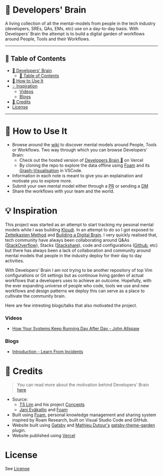 # 🧠 Developers' Brain

A living collection of all the mental-models from people in the
tech industry (developers, SREs, QAs, EMs, etc) use on a day-to-day basis.
With Developers' Brain the attempt is to build a digital garden of workflows
around People, Tools and their Workflows.

---

## 📝 Table of Contents

- [🧠 Developers' Brain](#-developers-brain)
  - [📝 Table of Contents](#-table-of-contents)
- [📜 How to Use It](#-how-to-use-it)
- [💡 Inspiration](#-inspiration)
    - [Videos](#videos)
    - [Blogs](#blogs)
- [💫 Credits](#-credits)
- [License](#license)

---

# 📜 How to Use It

- Browse around the [wiki](content/wiki/wiki.md) to discover mental models around
  People, Tools or Workflows. Two way through which you can browse Developers'
  Brain:
  - Check out the hosted version of [Developers Brain
    🧠](https://developers-brain.vercel.app/) on Vercel
  - By cloning the repo to explore the data offline using
    [Foam](https://foambubble.github.io/foam/) and its
    [Graph-Visualisation](https://foambubble.github.io/foam/graph-visualisation)
    in VSCode.
- Information in each note is meant to give you an explaination and motivate you to explore more.
- Submit your own mental model either through a
  [PR](https://github.com/nitishMehrotra/developer-brain/pulls) or sending
  a [DM](https://twitter.com/@Nitish_Mehrotra)
- Share the workflows with your team and the world.

# 💡 Inspiration

This project was started as an attempt to start tracking my pesonal mental
models while I was building [Kloudi](https://kloudi.tech/). In an attempt to do
so I got exposed to [Zettelkasten Method](https://zettelkasten.de/posts/overview/) and
[Building a Digital Brain](https://tomcritchlow.com/2019/02/17/building-digital-garden/). I
very quickly realised that, tech community have always been collaborating around Q&As
([StackOverflow](https://www.stackoverflow.com)), Stacks
([Stackshare](https://www.stackshare.io)), code and configurations
([Github](https://www.github.com), etc) but there has always
been a lack of collaboration and community around mental models that people in
the industry deploy for their day to day activities.

With Developers' Brain I am not trying to be another repository of top Vim
configurations or Git settings but as continoue living garden of actual
workflows that a developers uses to achieve an outcome. Hopefully, with the ever
expanding universe of people who code, tools we use and new workflows and design
patterns we deploy this can serve as a place to cultivate the community brain.

Here are few intresting blogs/talks that also motivated the project.

### Videos

- [How Your Systems Keep Running Day After Day - John Allspaw](https://www.youtube.com/watch?v=xA5U85LSk0M)

### Blogs

- [Introduction - Learn From Incidents](https://www.learningfromincidents.io/blog/learning-from-incidents-in-software)

# 💫 Credits

> You can read more about the motivation behind Developers' Brain [here](motivation.md)

- Source:
  - [TS Lim](https://github.com/tslim) and his project [Concepts](https://tslim.github.io/concepts/)
  - [Jani Eväkallio](https://twitter.com/jevakallio) and [Foam](https://foambubble.github.io/foam)
- Built using [Foam](https://foambubble.github.io/foam), personal knowledge management and sharing system inspired by Roam Research, built on Visual Studio Code and GitHub.
- Website built using [Gatsby](https://www.gatsbyjs.org/) and [Mathieu Dutour's](https://twitter.com/mathieudutour) [gatsby-theme-garden](https://www.gatsbyjs.org/packages/gatsby-theme-garden/) plugin.
- Website published using [Vercel](https://www.vercel.com)

# License

See [License](https://github.com/nitishMehrotra/developers-brain/blob/main/LICENSE)
